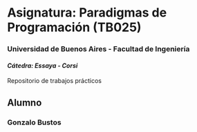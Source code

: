# Asignatura: Paradigmas de Programación (TB025)

### Universidad de Buenos Aires - Facultad de Ingeniería

#### ***Cátedra: Essaya - Corsi***

Repositorio de trabajos prácticos

## Alumno

### Gonzalo Bustos
